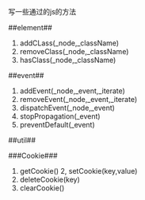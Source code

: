 写一些通过的js的方法

##element##
1. addCLass(_node,_className)
2. removeClass(_node,_className)
3. hasClass(_node,_className)


##event##
1. addEvent(_node,_event,_iterate)
2. removeEvent(_node,_event,_iterate)
3. dispatchEvent(_node,_event)
4. stopPropagation(_event)
5. preventDefault(_event)

##util##

###Cookie###
1. getCookie()
2, setCookie(key,value)
3. deleteCookie(key)
4. clearCookie()